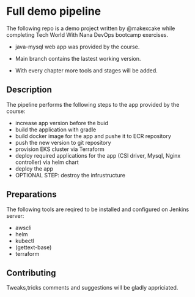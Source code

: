 # Full demo pipeline 

The following repo is a demo project written by @makexcake while completing Tech World With Nana DevOps bootcamp exercises.

* java-mysql web app was provided by the course.

* Main branch contains the lastest working version.

* With every chapter more tools and stages will be added. 

## Description
The pipeline performs the following steps to the app provided by the course:

* increase app version before the buid
* build the application with gradle
* build docker image for the app and pushe it to ECR repository
* push the new version to git repository
* provision EKS cluster via Terraform 
* deploy required applications for the app (CSI driver, Mysql, Nginx controller) via helm chart
* deploy the app
* OPTIONAL STEP: destroy the infrustructure

## Preparations

The following tools are reqired to be installed and configured on Jenkins server:
* awscli
* helm
* kubectl
* (gettext-base)
* terraform


## Contributing

Tweaks,tricks comments and suggestions will be gladly appriciated.
